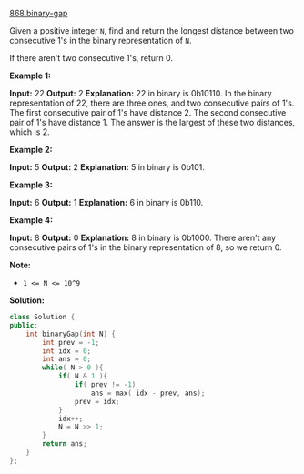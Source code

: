 [868.binary-gap](https://leetcode.com/problems/binary-gap/)  

Given a positive integer `N`, find and return the longest distance between two consecutive 1's in the binary representation of `N`.

If there aren't two consecutive 1's, return 0.

**Example 1:**

**Input:** 22
**Output:** 2
**Explanation:** 
22 in binary is 0b10110.
In the binary representation of 22, there are three ones, and two consecutive pairs of 1's.
The first consecutive pair of 1's have distance 2.
The second consecutive pair of 1's have distance 1.
The answer is the largest of these two distances, which is 2.

**Example 2:**

**Input:** 5
**Output:** 2
**Explanation:** 
5 in binary is 0b101.

**Example 3:**

**Input:** 6
**Output:** 1
**Explanation:** 
6 in binary is 0b110.

**Example 4:**

**Input:** 8
**Output:** 0
**Explanation:** 
8 in binary is 0b1000.
There aren't any consecutive pairs of 1's in the binary representation of 8, so we return 0.

**Note:**

*   `1 <= N <= 10^9`  



**Solution:**  

```cpp
class Solution {
public:
    int binaryGap(int N) {
        int prev = -1;
        int idx = 0;
        int ans = 0;
        while( N > 0 ){
            if( N & 1 ){
                if( prev != -1)
                    ans = max( idx - prev, ans);
                prev = idx;
            }
            idx++;
            N = N >> 1;
        }
        return ans;
    }
};
```
      